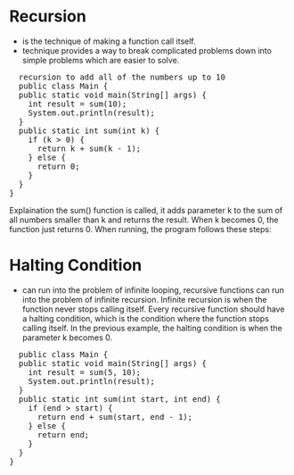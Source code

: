 # Recursion
+ is the technique of making a function call itself.<br/>
+ technique provides a way to break complicated problems down into simple problems which are easier to solve.<br/>
<pre>
  recursion to add all of the numbers up to 10
  public class Main {
  public static void main(String[] args) {
    int result = sum(10);
    System.out.println(result);
  }
  public static int sum(int k) {
    if (k > 0) {
      return k + sum(k - 1);
    } else {
      return 0;
    }
  }
}
</pre>
Explaination 
the sum() function is called, it adds parameter k to the sum of all numbers smaller than k and returns the result. When k becomes 0, the function just returns 0. When running, the program follows these steps:<br/>
# Halting Condition
+ can run into the problem of infinite looping, recursive functions can run into the problem of infinite recursion. Infinite recursion is when the function never stops calling itself. Every recursive function should have a halting condition, which is the condition where the function stops calling itself. In the previous example, the halting condition is when the parameter k becomes 0.<br/>
<pre>
  public class Main {
  public static void main(String[] args) {
    int result = sum(5, 10);
    System.out.println(result);
  }
  public static int sum(int start, int end) {
    if (end > start) {
      return end + sum(start, end - 1);
    } else {
      return end;
    }
  }
}
</pre>
